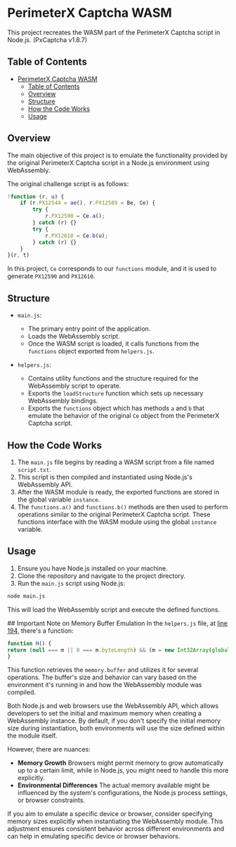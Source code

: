 # PerimeterX Captcha WASM

This project recreates the WASM part of the PerimeterX Captcha script in Node.js. (PxCaptcha v1.8.7)

## Table of Contents
- [PerimeterX Captcha WASM](#perimeterx-captcha-wasm)
  - [Table of Contents](#table-of-contents)
  - [Overview](#overview)
  - [Structure](#structure)
  - [How the Code Works](#how-the-code-works)
  - [Usage](#usage)

## Overview

The main objective of this project is to emulate the functionality provided by the original PerimeterX Captcha script in a Node.js environment using WebAssembly.

The original challenge script is as follows:

```javascript
!function (r, u) {
    if (r.PX12544 = ae(), r.PX12589 = Be, Ce) {
        try {
            r.PX12590 = Ce.a();
        } catch (r) {}
        try {
            r.PX12610 = Ce.b(u);
        } catch (r) {}
    }
}(r, t)
```

In this project, `Ce` corresponds to our `functions` module, and it is used to generate `PX12590` and `PX12610`.

## Structure

- `main.js`: 
  - The primary entry point of the application.
  - Loads the WebAssembly script.
  - Once the WASM script is loaded, it calls functions from the `functions` object exported from `helpers.js`.
  
- `helpers.js`: 
  - Contains utility functions and the structure required for the WebAssembly script to operate.
  - Exports the `loadStructure` function which sets up necessary WebAssembly bindings.
  - Exports the `functions` object which has methods `a` and `b` that emulate the behavior of the original `Ce` object from the PerimeterX Captcha script.

## How the Code Works

1. The `main.js` file begins by reading a WASM script from a file named `script.txt`.
2. This script is then compiled and instantiated using Node.js's WebAssembly API.
3. After the WASM module is ready, the exported functions are stored in the global variable `instance`.
4. The `functions.a()` and `functions.b()` methods are then used to perform operations similar to the original PerimeterX Captcha script. These functions interface with the WASM module using the global `instance` variable.

## Usage

1. Ensure you have Node.js installed on your machine.
2. Clone the repository and navigate to the project directory.
3. Run the `main.js` script using Node.js:

```bash
node main.js
```

This will load the WebAssembly script and execute the defined functions.

## Important Note on Memory Buffer Emulation
In the `helpers.js` file, at [line 194](https://github.com/glizzykingdreko/PerimeterX-Captcha-WASM/blob/2654029deb8fb0091660cd37f1117c81f640658a/helpers.js#L195), there's a function:

```javascript
function H() {
return (null === m || 0 === m.byteLength) && (m = new Int32Array(global.instance.memory.buffer)), m;
}
```

This function retrieves the `memory.buffer` and utilizes it for several operations. The buffer's size and behavior can vary based on the environment it's running in and how the WebAssembly module was compiled.

Both Node.js and web browsers use the WebAssembly API, which allows developers to set the initial and maximum memory when creating a WebAssembly instance. By default, if you don't specify the initial memory size during instantiation, both environments will use the size defined within the module itself.

However, there are nuances:

- **Memory Growth** Browsers might permit memory to grow automatically up to a certain limit, while in Node.js, you might need to handle this more explicitly.
- **Environmental Differences** The actual memory available might be influenced by the system's configurations, the Node.js process settings, or browser constraints.

If you aim to emulate a specific device or browser, consider specifying memory sizes explicitly when instantiating the WebAssembly module. This adjustment ensures consistent behavior across different environments and can help in emulating specific device or browser behaviors.